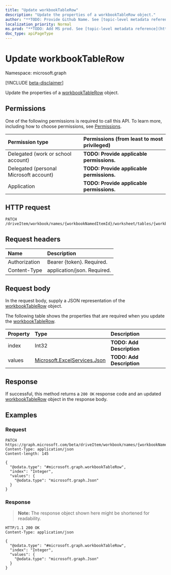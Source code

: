 ```yaml
---
title: "Update workbookTableRow"
description: "Update the properties of a workbookTableRow object."
author: "**TODO: Provide Github Name. See [topic-level metadata reference](https://msgo.azurewebsites.net/add/document/guidelines/metadata.html#topic-level-metadata)**"
localization_priority: Normal
ms.prod: "**TODO: Add MS prod. See [topic-level metadata reference](https://msgo.azurewebsites.net/add/document/guidelines/metadata.html#topic-level-metadata)**"
doc_type: apiPageType
---
```


# Update workbookTableRow
Namespace: microsoft.graph

[!INCLUDE [beta-disclaimer](../../includes/beta-disclaimer.md)]

Update the properties of a [workbookTableRow](../resources/workbooktablerow.md) object.

## Permissions
One of the following permissions is required to call this API. To learn more, including how to choose permissions, see [Permissions](/graph/permissions-reference).

|Permission type|Permissions (from least to most privileged)|
|:---|:---|
|Delegated (work or school account)|**TODO: Provide applicable permissions.**|
|Delegated (personal Microsoft account)|**TODO: Provide applicable permissions.**|
|Application|**TODO: Provide applicable permissions.**|

## HTTP request

<!-- {
  "blockType": "ignored"
}
-->
``` http
PATCH /driveItem/workbook/names/{workbookNamedItemId}/worksheet/tables/{workbookTableId}/rows/{workbookTableRowId}
```

## Request headers
|Name|Description|
|:---|:---|
|Authorization|Bearer {token}. Required.|
|Content-Type|application/json. Required.|

## Request body
In the request body, supply a JSON representation of the [workbookTableRow](../resources/workbooktablerow.md) object.

The following table shows the properties that are required when you update the [workbookTableRow](../resources/workbooktablerow.md).

|Property|Type|Description|
|:---|:---|:---|
|index|Int32|**TODO: Add Description**|
|values|[Microsoft.ExcelServices.Json](../resources/json.md)|**TODO: Add Description**|



## Response

If successful, this method returns a `200 OK` response code and an updated [workbookTableRow](../resources/workbooktablerow.md) object in the response body.

## Examples

### Request
<!-- {
  "blockType": "request",
  "name": "update_workbooktablerow"
}
-->
``` http
PATCH https://graph.microsoft.com/beta/driveItem/workbook/names/{workbookNamedItemId}/worksheet/tables/{workbookTableId}/rows/{workbookTableRowId}
Content-Type: application/json
Content-length: 145

{
  "@odata.type": "#microsoft.graph.workbookTableRow",
  "index": "Integer",
  "values": {
    "@odata.type": "microsoft.graph.Json"
  }
}
```


### Response
>**Note:** The response object shown here might be shortened for readability.
<!-- {
  "blockType": "response",
  "truncated": true
}
-->
``` http
HTTP/1.1 200 OK
Content-Type: application/json

{
  "@odata.type": "#microsoft.graph.workbookTableRow",
  "index": "Integer",
  "values": {
    "@odata.type": "microsoft.graph.Json"
  }
}
```

